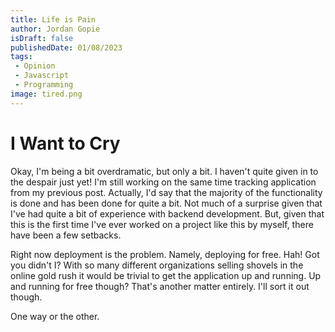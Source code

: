 ```yaml
---
title: Life is Pain
author: Jordan Gopie
isDraft: false
publishedDate: 01/08/2023
tags:
 - Opinion
 - Javascript
 - Programming
image: tired.png
---
```


# I Want to Cry

Okay, I'm being a bit overdramatic, but only a bit. I haven't quite given in to the despair just yet! I'm still working on the same time tracking application from my previous post. Actually, I'd say that the majority of the functionality is done and has been done for quite a bit. Not much of a surprise given that I've had quite a bit of experience with backend development. But, given that this is the first time I've ever worked on a project like this by myself, there have been a few setbacks.

Right now deployment is the problem. Namely, deploying for free. Hah! Got you didn't I? With so many different organizations selling shovels in the online gold rush it would be trivial to get the application up and running. Up and running for free though? That's another matter entirely. I'll sort it out though.

One way or the other.
